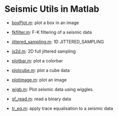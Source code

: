 Seismic Utils in Matlab
========================

- [boxPlot.m](https://github.com/nicklinyi/seismic_utils/tree/master/boxPlot.m): plot a box in an image

- [fkfilter.m](https://github.com/nicklinyi/seismic_utils/tree/master/fkfilter.m): F-K filtering of a seismic data

- [jittered_sampling.m](https://github.com/nicklinyi/seismic_utils/tree/master/jittered_sampling.m): 1D JITTERED_SAMPLING

- [js2d.m](https://github.com/nicklinyi/seismic_utils/tree/master/js2d.m): 2D full jittered sampling

- [plotbar.m](https://github.com/nicklinyi/seismic_utils/tree/master/plotbar.m): plot a colorbar

- [plotcube.m](https://github.com/nicklinyi/seismic_utils/tree/master/plotcube.m): plot a cube data

- [plotimage.m](https://github.com/nicklinyi/seismic_utils/tree/master/plotimage.m): plot an image

- [wigb.m](https://github.com/nicklinyi/seismic_utils/tree/master/wigb.m): Plot seismic data using wiggles.

- [sf_read.m](https://github.com/nicklinyi/seismic_utils/tree/master/sf_read.m): read a binary data

- [tr_eq.m](https://github.com/nicklinyi/seismic_utils/tree/master/tr_eq.m): apply trace equalisation to a seismic data





